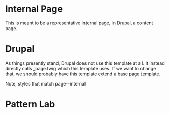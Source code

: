 # Internal Page

This is meant to be a representative internal page, in Drupal, a content page.

# Drupal

As things presently stand, Drupal does not use this template at all. It instead
directly calls _page.twig which this template uses. If we want to change that,
we should probably have this template extend a base page template.

Note, styles that match page--internal

# Pattern Lab

